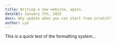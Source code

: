 ```yaml
---
title: Writing a new website, again.
datelbl: January 7th, 2025
desc: Why update when you can start from scratch?
author: Lyn
---
```


This is a quick test of the formatting system...
